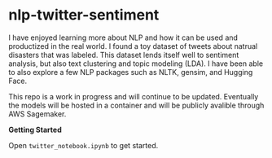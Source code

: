 # nlp-twitter-sentiment


  I have enjoyed learning more about NLP and how it can be used and
  productized in the real world. I found a toy dataset of tweets about
  natrual disasters that was labeled. This dataset lends itself well to
  sentiment analysis, but also text clustering and topic modeling (LDA).
  I have been able to also explore a few NLP packages such as NLTK,
  gensim, and Hugging Face.
  
  This repo is a work in progress and will continue to be updated. Eventually the models will be hosted in a container and will be publicly avalible through AWS Sagemaker.
  
  
  **Getting Started**
  
  Open `twitter_notebook.ipynb` to get started.
  
  
  
  
